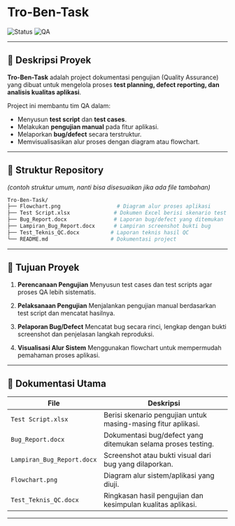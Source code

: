 # **Tro-Ben-Task**

![Status](https://img.shields.io/badge/Status-Completed-success?style=flat-square)
![QA](https://img.shields.io/badge/Quality%20Assurance-Manual%20Testing-blue?style=flat-square)

---

## 📌 **Deskripsi Proyek**

**Tro-Ben-Task** adalah project dokumentasi pengujian (Quality Assurance) yang dibuat untuk mengelola proses **test planning, defect reporting, dan analisis kualitas aplikasi**.

Project ini membantu tim QA dalam:

* Menyusun **test script** dan **test cases**.
* Melakukan **pengujian manual** pada fitur aplikasi.
* Melaporkan **bug/defect** secara terstruktur.
* Memvisualisasikan alur proses dengan diagram atau flowchart.

---

## 🧩 **Struktur Repository**

*(contoh struktur umum, nanti bisa disesuaikan jika ada file tambahan)*

```bash
Tro-Ben-Task/
├── Flowchart.png                  # Diagram alur proses aplikasi
├── Test Script.xlsx              # Dokumen Excel berisi skenario test cases
├── Bug_Report.docx               # Laporan bug/defect yang ditemukan
├── Lampiran_Bug_Report.docx      # Lampiran screenshot bukti bug
├── Test_Teknis_QC.docx          # Laporan teknis hasil QC
└── README.md                    # Dokumentasi project
```

---

## 🎯 **Tujuan Proyek**

1. **Perencanaan Pengujian**
   Menyusun test cases dan test scripts agar proses QA lebih sistematis.

2. **Pelaksanaan Pengujian**
   Menjalankan pengujian manual berdasarkan test script dan mencatat hasilnya.

3. **Pelaporan Bug/Defect**
   Mencatat bug secara rinci, lengkap dengan bukti screenshot dan penjelasan langkah reproduksi.

4. **Visualisasi Alur Sistem**
   Menggunakan flowchart untuk mempermudah pemahaman proses aplikasi.

---

## 📄 **Dokumentasi Utama**

| **File**                   | **Deskripsi**                                                 |
| -------------------------- | ------------------------------------------------------------- |
| `Test Script.xlsx`         | Berisi skenario pengujian untuk masing-masing fitur aplikasi. |
| `Bug_Report.docx`          | Dokumentasi bug/defect yang ditemukan selama proses testing.  |
| `Lampiran_Bug_Report.docx` | Screenshot atau bukti visual dari bug yang dilaporkan.        |
| `Flowchart.png`            | Diagram alur sistem/aplikasi yang diuji.                      |
| `Test_Teknis_QC.docx`      | Ringkasan hasil pengujian dan kesimpulan kualitas aplikasi.   |

---
